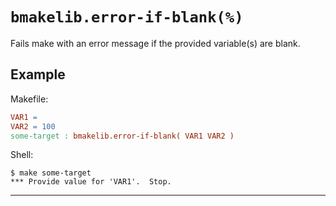 # `bmakelib.error-if-blank(%)`

Fails make with an error message if the provided variable(s) are blank.

## Example

Makefile:

```Makefile
VAR1 =
VAR2 = 100
some-target : bmakelib.error-if-blank( VAR1 VAR2 )
```

Shell:

```
$ make some-target
*** Provide value for 'VAR1'.  Stop.
```

---


